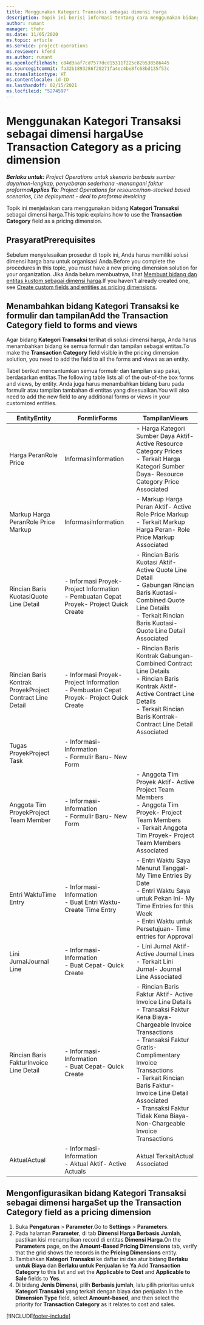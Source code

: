```yaml
---
title: Menggunakan Kategori Transaksi sebagai dimensi harga
description: Topik ini berisi informasi tentang cara menggunakan bidang Kategori Transaksi sebagai dimensi harga.
author: rumant
manager: tfehr
ms.date: 11/05/2020
ms.topic: article
ms.service: project-operations
ms.reviewer: kfend
ms.author: rumant
ms.openlocfilehash: c84d3aaf7cd7577dcd15311f225c82b538586445
ms.sourcegitcommit: fa32b1893286f20271fa4ec4be8fc68bd135f53c
ms.translationtype: HT
ms.contentlocale: id-ID
ms.lasthandoff: 02/15/2021
ms.locfileid: "5274597"
---
```

# <a name="use-transaction-category-as-a-pricing-dimension"></a><span data-ttu-id="08202-103">Menggunakan Kategori Transaksi sebagai dimensi harga</span><span class="sxs-lookup"><span data-stu-id="08202-103">Use Transaction Category as a pricing dimension</span></span>


<span data-ttu-id="08202-104">_**Berlaku untuk:** Project Operations untuk skenario berbasis sumber daya/non-lengkap, penyebaran sederhana -menangani faktur proforma_</span><span class="sxs-lookup"><span data-stu-id="08202-104">_**Applies To:** Project Operations for resource/non-stocked based scenarios, Lite deployment - deal to proforma invoicing_</span></span>


<span data-ttu-id="08202-105">Topik ini menjelaskan cara menggunakan bidang **Kategori Transaksi** sebagai dimensi harga.</span><span class="sxs-lookup"><span data-stu-id="08202-105">This topic explains how to use the **Transaction Category** field as a pricing dimension.</span></span> 

## <a name="prerequisites"></a><span data-ttu-id="08202-106">Prasyarat</span><span class="sxs-lookup"><span data-stu-id="08202-106">Prerequisites</span></span>
<span data-ttu-id="08202-107">Sebelum menyelesaikan prosedur di topik ini, Anda harus memiliki solusi dimensi harga baru untuk organisasi Anda.</span><span class="sxs-lookup"><span data-stu-id="08202-107">Before you complete the procedures in this topic, you must have a new pricing dimension solution for your organization.</span></span> <span data-ttu-id="08202-108">Jika Anda belum membuatnya, lihat [Membuat bidang dan entitas kustom sebagai dimensi harga](create-custom-fields-entities-pricing-dimensions.md).</span><span class="sxs-lookup"><span data-stu-id="08202-108">If you haven't already created one, see [Create custom fields and entities as pricing dimensions](create-custom-fields-entities-pricing-dimensions.md).</span></span>

## <a name="add-the-transaction-category-field-to-forms-and-views"></a><span data-ttu-id="08202-109">Menambahkan bidang Kategori Transaksi ke formulir dan tampilan</span><span class="sxs-lookup"><span data-stu-id="08202-109">Add the Transaction Category field to forms and views</span></span>
<span data-ttu-id="08202-110">Agar bidang **Kategori Transaksi** terlihat di solusi dimensi harga, Anda harus menambahkan bidang ke semua formulir dan tampilan sebagai entitas.</span><span class="sxs-lookup"><span data-stu-id="08202-110">To make the **Transaction Category** field visible in the pricing dimension solution, you need to add the field to all the forms and views as an entity.</span></span>

<span data-ttu-id="08202-111">Tabel berikut mencantumkan semua formulir dan tampilan siap pakai, berdasarkan entitas.</span><span class="sxs-lookup"><span data-stu-id="08202-111">The following table lists all of the out-of-the box forms and views, by entity.</span></span> <span data-ttu-id="08202-112">Anda juga harus menambahkan bidang baru pada formulir atau tampilan tambahan di entitas yang disesuaikan.</span><span class="sxs-lookup"><span data-stu-id="08202-112">You will also need to add the new field to any additional forms or views in your customized entities.</span></span>

|  <span data-ttu-id="08202-113">Entity</span><span class="sxs-lookup"><span data-stu-id="08202-113">Entity</span></span>        | <span data-ttu-id="08202-114">Formlir</span><span class="sxs-lookup"><span data-stu-id="08202-114">Forms</span></span>     |<span data-ttu-id="08202-115">Tampilan</span><span class="sxs-lookup"><span data-stu-id="08202-115">Views</span></span>        |
| ------------------------------|---------------------------------|----------------------------------|
|  <span data-ttu-id="08202-116">Harga Peran</span><span class="sxs-lookup"><span data-stu-id="08202-116">Role Price</span></span>| <span data-ttu-id="08202-117">Informasi</span><span class="sxs-lookup"><span data-stu-id="08202-117">Information</span></span> |<span data-ttu-id="08202-118">- Harga Kategori Sumber Daya Aktif</span><span class="sxs-lookup"><span data-stu-id="08202-118">- Active Resource Category Prices</span></span><br> <span data-ttu-id="08202-119">- Terkait Harga Kategori Sumber Daya</span><span class="sxs-lookup"><span data-stu-id="08202-119">- Resource Category Price Associated</span></span> |
|  <span data-ttu-id="08202-120">Markup Harga Peran</span><span class="sxs-lookup"><span data-stu-id="08202-120">Role Price Markup</span></span>| <span data-ttu-id="08202-121">Informasi</span><span class="sxs-lookup"><span data-stu-id="08202-121">Information</span></span>|<span data-ttu-id="08202-122">- Markup Harga Peran Aktif</span><span class="sxs-lookup"><span data-stu-id="08202-122">- Active Role Price Markup</span></span><br><span data-ttu-id="08202-123">- Terkait Markup Harga Peran</span><span class="sxs-lookup"><span data-stu-id="08202-123">- Role Price Markup Associated</span></span> |
|  <span data-ttu-id="08202-124">Rincian Baris Kuotasi</span><span class="sxs-lookup"><span data-stu-id="08202-124">Quote Line Detail</span></span>|<span data-ttu-id="08202-125">- Informasi Proyek</span><span class="sxs-lookup"><span data-stu-id="08202-125">- Project Information</span></span><br><span data-ttu-id="08202-126">- Pembuatan Cepat Proyek</span><span class="sxs-lookup"><span data-stu-id="08202-126">- Project Quick Create</span></span>| <span data-ttu-id="08202-127">- Rincian Baris Kuotasi Aktif</span><span class="sxs-lookup"><span data-stu-id="08202-127">- Active Quote Line Detail</span></span><br><span data-ttu-id="08202-128">- Gabungan Rincian Baris Kuotasi</span><span class="sxs-lookup"><span data-stu-id="08202-128">- Combined Quote Line Details</span></span><br><span data-ttu-id="08202-129">- Terkait Rincian Baris Kuotasi</span><span class="sxs-lookup"><span data-stu-id="08202-129">- Quote Line Detail Associated</span></span> |
|  <span data-ttu-id="08202-130">Rincian Baris Kontrak Proyek</span><span class="sxs-lookup"><span data-stu-id="08202-130">Project Contract Line Detail</span></span>|<span data-ttu-id="08202-131">- Informasi Proyek</span><span class="sxs-lookup"><span data-stu-id="08202-131">- Project Information</span></span><br><span data-ttu-id="08202-132">- Pembuatan Cepat Proyek</span><span class="sxs-lookup"><span data-stu-id="08202-132">- Project Quick Create</span></span>|<span data-ttu-id="08202-133">- Rincian Baris Kontrak Gabungan</span><span class="sxs-lookup"><span data-stu-id="08202-133">- Combined Contract Line Details</span></span><br><span data-ttu-id="08202-134">- Rincian Baris Kontrak Aktif</span><span class="sxs-lookup"><span data-stu-id="08202-134">- Active Contract Line Details</span></span><br><span data-ttu-id="08202-135">- Terkait Rincian Baris Kontrak</span><span class="sxs-lookup"><span data-stu-id="08202-135">- Contract Line Detail Associated</span></span> |
|  <span data-ttu-id="08202-136">Tugas Proyek</span><span class="sxs-lookup"><span data-stu-id="08202-136">Project Task</span></span>|<span data-ttu-id="08202-137">- Informasi</span><span class="sxs-lookup"><span data-stu-id="08202-137">- Information</span></span><br><span data-ttu-id="08202-138">- Formulir Baru</span><span class="sxs-lookup"><span data-stu-id="08202-138">- New Form</span></span>| &nbsp; |
|  <span data-ttu-id="08202-139">Anggota Tim Proyek</span><span class="sxs-lookup"><span data-stu-id="08202-139">Project Team Member</span></span>|<span data-ttu-id="08202-140">- Informasi</span><span class="sxs-lookup"><span data-stu-id="08202-140">- Information</span></span><br><span data-ttu-id="08202-141">- Formulir Baru</span><span class="sxs-lookup"><span data-stu-id="08202-141">- New Form</span></span>|<span data-ttu-id="08202-142">- Anggota Tim Proyek Aktif</span><span class="sxs-lookup"><span data-stu-id="08202-142">- Active Project Team Members</span></span><br><span data-ttu-id="08202-143">- Anggota Tim Proyek</span><span class="sxs-lookup"><span data-stu-id="08202-143">- Project Team Members</span></span><br><span data-ttu-id="08202-144">- Terkait Anggota Tim Proyek</span><span class="sxs-lookup"><span data-stu-id="08202-144">- Project Team Members Associated</span></span> |
|  <span data-ttu-id="08202-145">Entri Waktu</span><span class="sxs-lookup"><span data-stu-id="08202-145">Time Entry</span></span>|<span data-ttu-id="08202-146">- Informasi</span><span class="sxs-lookup"><span data-stu-id="08202-146">- Information</span></span><br><span data-ttu-id="08202-147">- Buat Entri Waktu</span><span class="sxs-lookup"><span data-stu-id="08202-147">- Create Time Entry</span></span>|<span data-ttu-id="08202-148">- Entri Waktu Saya Menurut Tanggal</span><span class="sxs-lookup"><span data-stu-id="08202-148">- My Time Entries By Date</span></span><br><span data-ttu-id="08202-149">- Entri Waktu Saya untuk Pekan Ini</span><span class="sxs-lookup"><span data-stu-id="08202-149">- My Time Entries for this Week</span></span><br><span data-ttu-id="08202-150">- Entri Waktu untuk Persetujuan</span><span class="sxs-lookup"><span data-stu-id="08202-150">- Time entries for Approval</span></span>|
|  <span data-ttu-id="08202-151">Lini Jurnal</span><span class="sxs-lookup"><span data-stu-id="08202-151">Journal Line</span></span>|<span data-ttu-id="08202-152">- Informasi</span><span class="sxs-lookup"><span data-stu-id="08202-152">- Information</span></span><br><span data-ttu-id="08202-153">- Buat Cepat</span><span class="sxs-lookup"><span data-stu-id="08202-153">- Quick Create</span></span>|<span data-ttu-id="08202-154">- Lini Jurnal Aktif</span><span class="sxs-lookup"><span data-stu-id="08202-154">- Active Journal Lines</span></span><br><span data-ttu-id="08202-155">- Terkait Lini Jurnal</span><span class="sxs-lookup"><span data-stu-id="08202-155">- Journal Line Associated</span></span>|
|  <span data-ttu-id="08202-156">Rincian Baris Faktur</span><span class="sxs-lookup"><span data-stu-id="08202-156">Invoice Line Detail</span></span>|<span data-ttu-id="08202-157">- Informasi</span><span class="sxs-lookup"><span data-stu-id="08202-157">- Information</span></span><br><span data-ttu-id="08202-158">- Buat Cepat</span><span class="sxs-lookup"><span data-stu-id="08202-158">- Quick Create</span></span>|<span data-ttu-id="08202-159">- Rincian Baris Faktur Aktif</span><span class="sxs-lookup"><span data-stu-id="08202-159">- Active Invoice Line Details</span></span><br><span data-ttu-id="08202-160">- Transaksi Faktur Kena Biaya</span><span class="sxs-lookup"><span data-stu-id="08202-160">- Chargeable Invoice Transactions</span></span><br><span data-ttu-id="08202-161">- Transaksi Faktur Gratis</span><span class="sxs-lookup"><span data-stu-id="08202-161">- Complimentary Invoice Transactions</span></span><br><span data-ttu-id="08202-162">- Terkait Rincian Baris Faktur</span><span class="sxs-lookup"><span data-stu-id="08202-162">- Invoice Line Detail Associated</span></span> <br><span data-ttu-id="08202-163">- Transaksi Faktur Tidak Kena Biaya</span><span class="sxs-lookup"><span data-stu-id="08202-163">- Non-Chargeable Invoice Transactions</span></span>|
|  <span data-ttu-id="08202-164">Aktual</span><span class="sxs-lookup"><span data-stu-id="08202-164">Actual</span></span>|<span data-ttu-id="08202-165">- Informasi</span><span class="sxs-lookup"><span data-stu-id="08202-165">- Information</span></span><br><span data-ttu-id="08202-166">- Aktual Aktif</span><span class="sxs-lookup"><span data-stu-id="08202-166">- Active Actuals</span></span>| <span data-ttu-id="08202-167">Aktual Terkait</span><span class="sxs-lookup"><span data-stu-id="08202-167">Actual Associated</span></span> |

## <a name="set-up-the-transaction-category-field-as-a-pricing-dimension"></a><span data-ttu-id="08202-168">Mengonfigurasikan bidang Kategori Transaksi sebagai dimensi harga</span><span class="sxs-lookup"><span data-stu-id="08202-168">Set up the Transaction Category field as a pricing dimension</span></span>

1. <span data-ttu-id="08202-169">Buka **Pengaturan** > **Parameter**.</span><span class="sxs-lookup"><span data-stu-id="08202-169">Go to **Settings** > **Parameters**.</span></span> 
2. <span data-ttu-id="08202-170">Pada halaman **Parameter**, di tab **Dimensi Harga Berbasis Jumlah**, pastikan kisi menampilkan record di entitas **Dimensi Harga**.</span><span class="sxs-lookup"><span data-stu-id="08202-170">On the **Parameters** page, on the **Amount-Based Pricing Dimensions** tab, verify that the grid shows the records in the **Pricing Dimensions** entity.</span></span>
3. <span data-ttu-id="08202-171">Tambahkan **Kategori Transaksi** ke daftar ini dan atur bidang **Berlaku untuk Biaya** dan **Berlaku untuk Penjualan** ke **Ya**.</span><span class="sxs-lookup"><span data-stu-id="08202-171">Add **Transaction Category** to this list and set the **Applicable to Cost** and **Applicable to Sale** fields to **Yes**.</span></span>
4. <span data-ttu-id="08202-172">Di bidang **Jenis Dimensi**, pilih **Berbasis jumlah**, lalu pilih prioritas untuk **Kategori Transaksi** yang terkait dengan biaya dan penjualan.</span><span class="sxs-lookup"><span data-stu-id="08202-172">In the **Dimension Type** field, select **Amount-based**, and then select the priority for **Transaction Category** as it relates to cost and sales.</span></span>


[!INCLUDE[footer-include](../includes/footer-banner.md)]